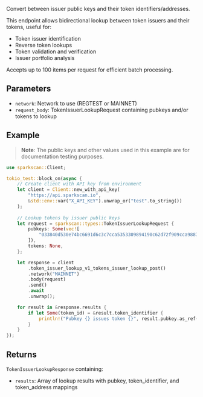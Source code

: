 Convert between issuer public keys and their token identifiers/addresses.

This endpoint allows bidirectional lookup between token issuers and their tokens, useful for:
- Token issuer identification
- Reverse token lookups
- Token validation and verification
- Issuer portfolio analysis

Accepts up to 100 items per request for efficient batch processing.

## Parameters

- `network`: Network to use (REGTEST or MAINNET)
- `request_body`: TokenIssuerLookupRequest containing pubkeys and/or tokens to lookup

## Example

> **Note**: The public keys and other values used in this example are for documentation testing purposes.

```rust
use sparkscan::Client;

tokio_test::block_on(async {
    // Create client with API key from environment
    let client = Client::new_with_api_key(
        "https://api.sparkscan.io",
        &std::env::var("X_API_KEY").unwrap_or("test".to_string())
    );
    
    // Lookup tokens by issuer public keys
    let request = sparkscan::types::TokenIssuerLookupRequest {
        pubkeys: Some(vec![
            "033840d530e74bc6691d6c3c7cca5353309894190c62d72f909cca98879d65a4e1".to_string()
        ]),
        tokens: None,
    };

    let response = client
        .token_issuer_lookup_v1_tokens_issuer_lookup_post()
        .network("MAINNET")
        .body(request)
        .send()
        .await
        .unwrap();

    for result in &response.results {
        if let Some(token_id) = &result.token_identifier {
            println!("Pubkey {} issues token {}", result.pubkey.as_ref().unwrap_or(&"".to_string()), token_id);
        }
    }
});
```

## Returns

`TokenIssuerLookupResponse` containing:
- `results`: Array of lookup results with pubkey, token_identifier, and token_address mappings
